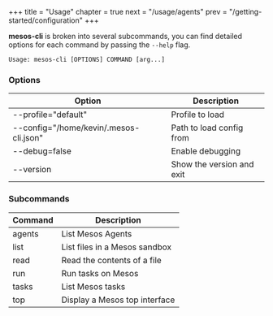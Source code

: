 +++
title = "Usage"
chapter = true
next = "/usage/agents"
prev = "/getting-started/configuration"
+++

**mesos-cli** is broken into several subcommands, you can find detailed options for each command by passing the `--help` flag.


    Usage: mesos-cli [OPTIONS] COMMAND [arg...]

### Options

Option                                | Description
--------------------------------------| --------------------------
--profile="default"                   |  Profile to load
--config="/home/kevin/.mesos-cli.json"|  Path to load config from
--debug=false                         |  Enable debugging
--version                             |  Show the version and exit

### Subcommands
Command| Description
------| --------------
agents| List Mesos Agents
list  | List files in a Mesos sandbox
read  | Read the contents of a file
run   | Run tasks on Mesos
tasks | List Mesos tasks
top   | Display a Mesos top interface

